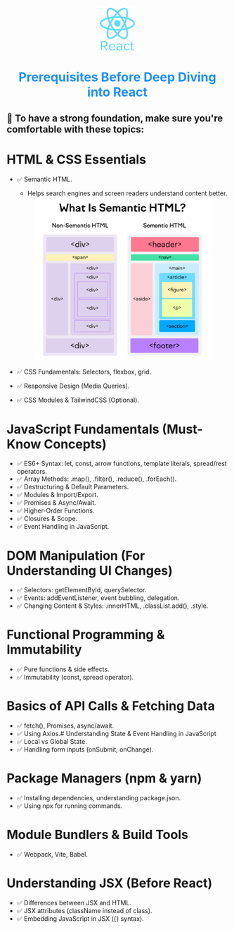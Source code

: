 
<p align="center">
  <img src="https://raw.githubusercontent.com/devicons/devicon/master/icons/react/react-original-wordmark.svg" alt="React Logo" width="100"/>
</p>

<h1 align='center' style="color: DodgerBlue;">Prerequisites Before Deep Diving into React</h1>

## 📌 To have a strong foundation, make sure you're comfortable with these topics:

# HTML & CSS Essentials

- ✅ Semantic HTML.
  - Helps search engines and screen readers understand content better.
  <div align="center">
    <img src="Meta/semantic.png" alt="semantic" width="400" />

  </div>
- ✅ CSS Fundamentals: Selectors, flexbox, grid.
- ✅ Responsive Design (Media Queries).
- ✅ CSS Modules & TailwindCSS (Optional).

# JavaScript Fundamentals (Must-Know Concepts)

- ✅ ES6+ Syntax: let, const, arrow functions, template literals, spread/rest operators.
- ✅ Array Methods: .map(), .filter(), .reduce(), .forEach().
- ✅ Destructuring & Default Parameters.
- ✅ Modules & Import/Export.
- ✅ Promises & Async/Await.
- ✅ Higher-Order Functions.
- ✅ Closures & Scope.
- ✅ Event Handling in JavaScript.



# DOM Manipulation (For Understanding UI Changes)

- ✅ Selectors: getElementById, querySelector.
- ✅ Events: addEventListener, event bubbling, delegation.
- ✅ Changing Content & Styles: .innerHTML, .classList.add(), .style.

# Functional Programming & Immutability

- ✅ Pure functions & side effects.
- ✅ Immutability (const, spread operator).


# Basics of API Calls & Fetching Data

- ✅ fetch(), Promises, async/await.
- ✅ Using Axios.# Understanding State & Event Handling in JavaScript
- ✅ Local vs Global State.
- ✅ Handling form inputs (onSubmit, onChange).

# Package Managers (npm & yarn)

- ✅ Installing dependencies, understanding package.json.
- ✅ Using npx for running commands.


# Module Bundlers & Build Tools

- ✅ Webpack, Vite, Babel.


# Understanding JSX (Before React)

- ✅ Differences between JSX and HTML.
- ✅ JSX attributes (className instead of class).
- ✅ Embedding JavaScript in JSX ({} syntax).

